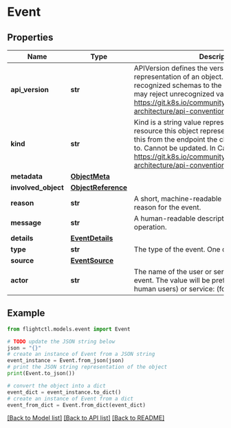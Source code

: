 # Event


## Properties

Name | Type | Description | Notes
------------ | ------------- | ------------- | -------------
**api_version** | **str** | APIVersion defines the versioned schema of this representation of an object. Servers should convert recognized schemas to the latest internal value, and may reject unrecognized values. More info: https://git.k8s.io/community/contributors/devel/sig-architecture/api-conventions.md#resources. | 
**kind** | **str** | Kind is a string value representing the REST resource this object represents. Servers may infer this from the endpoint the client submits requests to. Cannot be updated. In CamelCase. More info: https://git.k8s.io/community/contributors/devel/sig-architecture/api-conventions.md#types-kinds. | 
**metadata** | [**ObjectMeta**](ObjectMeta.md) |  | 
**involved_object** | [**ObjectReference**](ObjectReference.md) |  | 
**reason** | **str** | A short, machine-readable string that describes the reason for the event. | 
**message** | **str** | A human-readable description of the status of this operation. | 
**details** | [**EventDetails**](EventDetails.md) |  | [optional] 
**type** | **str** | The type of the event. One of Normal, Warning. | 
**source** | [**EventSource**](EventSource.md) |  | 
**actor** | **str** | The name of the user or service that triggered the event. The value will be prefixed by either user: (for human users) or service: (for automated services). | 

## Example

```python
from flightctl.models.event import Event

# TODO update the JSON string below
json = "{}"
# create an instance of Event from a JSON string
event_instance = Event.from_json(json)
# print the JSON string representation of the object
print(Event.to_json())

# convert the object into a dict
event_dict = event_instance.to_dict()
# create an instance of Event from a dict
event_from_dict = Event.from_dict(event_dict)
```
[[Back to Model list]](../README.md#documentation-for-models) [[Back to API list]](../README.md#documentation-for-api-endpoints) [[Back to README]](../README.md)


